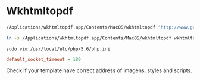 # Wkhtmltopdf


####

```bash
/Applications/wkhtmltopdf.app/Contents/MacOS/wkhtmltopdf "http://www.google.com" google.pdf

ln -s /Applications/wkhtmltopdf.app/Contents/MacOS/wkhtmltopdf wkhtmltopdf
```

```
sudo vim /usr/local/etc/php/5.6/php.ini
```

```ini
default_socket_timeout = 180
```

Check if your template have correct address of imagens, styles and scripts.